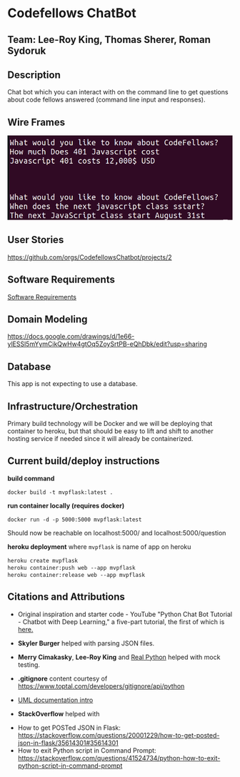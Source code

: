 # Codefellows ChatBot

## Team: Lee-Roy King, Thomas Sherer, Roman Sydoruk

## Description
Chat bot which you can interact with on the command line to get questions about code fellows answered (command line input and responses).



## Wire Frames
![img](./resources/wireframe.png)


## User Stories
https://github.com/orgs/CodefellowsChatbot/projects/2

## Software Requirements
[Software Requirements](./requirements.md)

## Domain Modeling
https://docs.google.com/drawings/d/1e66-ylESSl5mYymCikQwHw4gtOq5ZoySrtPB-eQhDbk/edit?usp=sharing

## Database
This app is not expecting to use a database.  


## Infrastructure/Orchestration
Primary build technology will be Docker and we will be deploying that container to heroku, but that should be easy to lift and shift to another hosting service if needed since it will already be containerized.

## Current build/deploy instructions

**build command**
```
docker build -t mvpflask:latest .
```

**run container locally (requires docker)**
```
docker run -d -p 5000:5000 mvpflask:latest
```
Should now be reachable on localhost:5000/ and localhost:5000/question


**heroku deployment** where `mvpflask` is name of app on heroku
```
heroku create mvpflask
heroku container:push web --app mvpflask
heroku container:release web --app mvpflask
```

## Citations and Attributions

- Original inspiration and starter code - YouTube "Python Chat Bot Tutorial - Chatbot with Deep Learning," a five-part tutorial, the first of which is [here.](https://www.youtube.com/watch?v=wypVcNIH6D4&list=PLzMcBGfZo4-ndH9FoC4YWHGXG5RZekt-Q)

- __Skyler Burger__ helped with parsing JSON files.

- __Merry Cimakasky__, __Lee-Roy King__ and [Real Python](https://realpython.com/testing-third-party-apis-with-mocks/) helped with mock testing.

- __.gitignore__ content courtesy of https://www.toptal.com/developers/gitignore/api/python

- [UML documentation intro](https://tallyfy.com/uml-diagram/#:~:text=A%20UML%20diagram%20is%20a,document%20information%20about%20the%20system.)


* __StackOverflow__ helped with 
- How to get POSTed JSON in Flask:
https://stackoverflow.com/questions/20001229/how-to-get-posted-json-in-flask/35614301#35614301
- How to exit Python script in Command Prompt:
https://stackoverflow.com/questions/41524734/python-how-to-exit-python-script-in-command-prompt

